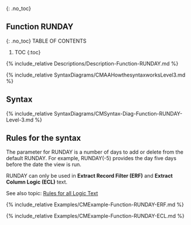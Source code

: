 {: .no_toc}
## Function RUNDAY 

{: .no_toc}
TABLE OF CONTENTS 
1. TOC
{:toc}  

{% include_relative Descriptions/Description-Function-RUNDAY.md %}

{% include_relative SyntaxDiagrams/CMAAHowthesyntaxworksLevel3.md %}

## Syntax 

{% include_relative SyntaxDiagrams/CMSyntax-Diag-Function-RUNDAY-Level-3.md %}

## Rules for the syntax

The parameter for RUNDAY is a number of days to add or delete from the default RUNDAY. For example, RUNDAY\(-5\) provides the day five days before the date the view is run.

RUNDAY can only be used in **Extract Record Filter (ERF)** and **Extract Column Logic (ECL)** text.

See also topic: [Rules for all Logic Text](../../Workbench/RulesforallLogicText.md) 

{% include_relative Examples/CMExample-Function-RUNDAY-ERF.md %} 

{% include_relative Examples/CMExample-Function-RUNDAY-ECL.md %} 
